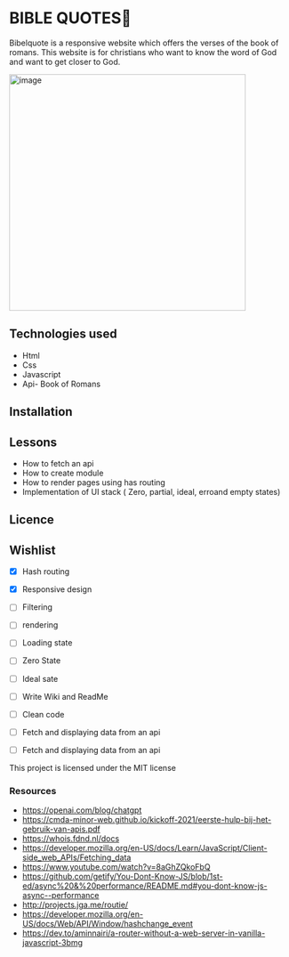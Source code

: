 

# BIBLE QUOTES:book:


Bibelquote is a responsive website which offers the verses of the book of romans. This website is for christians who want to know the word of God and want to get closer to God. 

<img width="425" alt="image" src="https://user-images.githubusercontent.com/90154152/222978899-e9420d42-9918-451e-a090-1720c1eaafd4.png">



## Technologies used
- Html 
- Css
- Javascript 
- Api- Book of Romans

## Installation



## Lessons 
- How to fetch an api 
- How to create module 
- How to render pages using has routing 
- Implementation of UI stack ( Zero, partial, ideal, erroand empty states)

## Licence 



## Wishlist

- [X] Hash routing
- [X] Responsive design
- [ ] Filtering
- [ ] rendering
- [ ] Loading state
- [ ] Zero State
- [ ] Ideal sate 
- [ ] Write Wiki and ReadMe
- [ ] Clean code
- [ ] Fetch and displaying data from an api
- [ ] Fetch and displaying data from an api






This project is licensed under the MIT license 

### Resources
- https://openai.com/blog/chatgpt
- https://cmda-minor-web.github.io/kickoff-2021/eerste-hulp-bij-het-gebruik-van-apis.pdf
- https://whois.fdnd.nl/docs
- https://developer.mozilla.org/en-US/docs/Learn/JavaScript/Client-side_web_APIs/Fetching_data
- https://www.youtube.com/watch?v=8aGhZQkoFbQ
- https://github.com/getify/You-Dont-Know-JS/blob/1st-ed/async%20&%20performance/README.md#you-dont-know-js-async--performance
- http://projects.jga.me/routie/
- https://developer.mozilla.org/en-US/docs/Web/API/Window/hashchange_event
- https://dev.to/aminnairi/a-router-without-a-web-server-in-vanilla-javascript-3bmg


